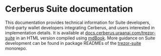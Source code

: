 # Cerberus Suite documentation

This documentation provides technical information for Suite developers, third-party wallet developers integrating Cerberus, and users interested in implementation details. It is available at [docs.cerberus.uraanai.com/trezor-suite](https://docs.cerberus.uraanai.com/trezor-suite) in an HTML version compiled using [mdBook](https://github.com/rust-lang/mdBook). More guidance on Suite development can be found in package READMEs of the [trezor-suite](https://github.com/Cerberus-Wallet/cerberus-suite/tree/develop/packages) monorepo.

